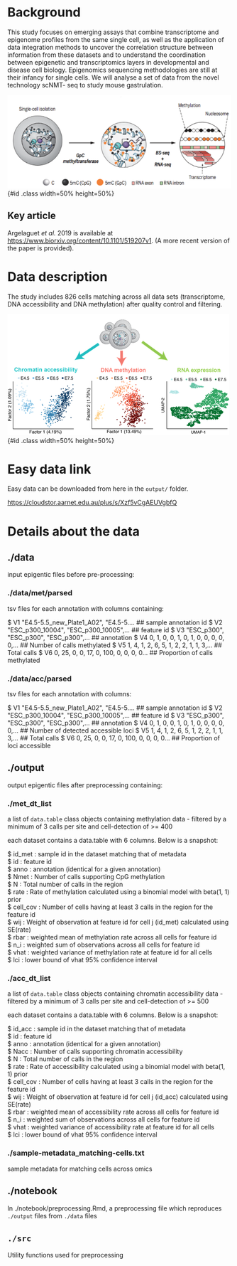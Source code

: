 # Background 
This study focuses on emerging assays that combine transcriptome and epigenome profiles from the same single cell, as well as the application of data integration methods to uncover the correlation structure between information from these datasets and to understand the coordination between epigenetic and transcriptomics layers in developmental and disease cell biology. Epigenomics sequencing methodologies are still at their infancy for single cells. We will analyse a set of data from the novel technology scNMT- seq to study mouse gastrulation.

![Schematic description of scNMT-seq (from Ricard Argelaguet's gitHub page.)](scnmt-seq.png){#id .class width=50% height=50%}


## Key article

Argelaguet *et al.* 2019 is available at  https://www.biorxiv.org/content/10.1101/519207v1. (A more recent version of the paper is provided). 


# Data description
The study includes 826 cells matching  across all data sets (transcriptome, DNA accessibility and DNA methylation) after quality control and filtering. 

![Top: Schematic of the developing mouse embryo, with stages and lineages considered in this study labeled. Bottom: Dimensionality reduction of DNA chromatin accessibility and DNA methylation using Bayesian Factor analysis  (MOFA see the paper’s Methods section) or RNA expression data using UMAP (from Argelaguet *et al.* 2019)](figure1.png){#id .class width=50% height=50%}


# Easy data link 
Easy data can be downloaded from here in the `output/` folder.

https://cloudstor.aarnet.edu.au/plus/s/Xzf5vCgAEUVgbfQ

# Details about the data

## ./data

input epigentic files before pre-processing:

### ./data/met/parsed

tsv files for each annotation with columns containing:

$ V1 <chr> "E4.5-5.5_new_Plate1_A02", "E4.5-5.…   ## sample annotation id
$ V2 <chr> "ESC_p300_10004", "ESC_p300_10005",…   ## feature id
$ V3 <chr> "ESC_p300", "ESC_p300", "ESC_p300",…   ## annotation
$ V4 <int> 0, 1, 0, 0, 1, 0, 1, 0, 0, 0, 0, 0,…   ## Number of calls methylated
$ V5 <int> 1, 4, 1, 2, 6, 5, 1, 2, 2, 1, 1, 3,…   ## Total calls
$ V6 <int> 0, 25, 0, 0, 17, 0, 100, 0, 0, 0, 0…   ## Proportion of calls methylated


### ./data/acc/parsed

tsv files for each annotation with columns:

$ V1 <chr> "E4.5-5.5_new_Plate1_A02", "E4.5-5.…   ## sample annotation id
$ V2 <chr> "ESC_p300_10004", "ESC_p300_10005",…   ## feature id
$ V3 <chr> "ESC_p300", "ESC_p300", "ESC_p300",…   ## annotation
$ V4 <int> 0, 1, 0, 0, 1, 0, 1, 0, 0, 0, 0, 0,…   ## Number of detected accessible loci
$ V5 <int> 1, 4, 1, 2, 6, 5, 1, 2, 2, 1, 1, 3,…   ## Total calls
$ V6 <int> 0, 25, 0, 0, 17, 0, 100, 0, 0, 0, 0…   ## Proportion of loci accessible



## ./output


output epigentic files after preprocessing containing:

### ./met_dt_list

a list of `data.table` class objects containing methylation data - filtered by a minimum of 3 calls per site and cell-detection of >= 400

each dataset contains a data.table with 6 columns. Below is a snapshot:

$ id_met   <chr> : sample id in the dataset matching that of metadata  
$ id       <chr> : feature id  
$ anno     <chr> : annotation (identical for a given annotation)  
$ Nmet     <int> : Number of calls supporting CpG methylation  
$ N        <int> : Total number of calls in the region  
$ rate     <dbl> : Rate of methylation calculated using a binomial model with beta(1, 1) prior  
$ cell_cov <int> : Number of cells having at least 3 calls in the region for the feature id  
$ wij      <dbl> : Weight of observation at feature id for cell j (id_met) calculated using SE(rate)  
$ rbar     <dbl> : weighted mean of methylation rate across all cells for feature id  
$ n_i      <dbl> : weighted sum of observations across all cells for feature id  
$ vhat     <dbl> : weighted variance of methylation rate at feature id for all cells  
$ lci      <dbl> : lower bound of vhat 95% confidence interval  


### ./acc_dt_list

a list of `data.table` class objects containing chromatin accessibility data - filtered by a minimum of 3 calls per site and cell-detection of >= 500


each dataset contains a data.table with 6 columns. Below is a snapshot:

$ id_acc   <chr> : sample id in the dataset matching that of metadata  
$ id       <chr> : feature id  
$ anno     <chr> : annotation (identical for a given annotation)  
$ Nacc     <int> : Number of calls supporting chromatin accessibility  
$ N        <int> : Total number of calls in the region  
$ rate     <dbl> : Rate of accessibility calculated using a binomial model with beta(1, 1) prior  
$ cell_cov <int> : Number of cells having at least 3 calls in the region for the feature id  
$ wij      <dbl> : Weight of observation at feature id for cell j (id_acc) calculated using SE(rate)  
$ rbar     <dbl> : weighted mean of accessibility rate across all cells for feature id  
$ n_i      <dbl> : weighted sum of observations across all cells for feature id  
$ vhat     <dbl> : weighted variance of accessibility rate at feature id for all cells  
$ lci      <dbl> : lower bound of vhat 95% confidence interval  



### ./sample-metadata_matching-cells.txt

sample metadata for matching cells across omics


## ./notebook

In ./notebook/preprocessing.Rmd, a preprocessing file which reproduces `./output` files from `./data` files

## `./src`

Utility functions used for preprocessing



